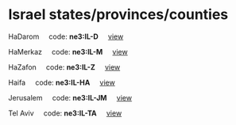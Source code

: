 # Israel states/provinces/counties
HaDarom&nbsp;&nbsp;&nbsp;&nbsp;&nbsp;code: **ne3:IL-D**&nbsp;&nbsp;&nbsp;&nbsp;&nbsp;[view](../../export/geojson/medium/ne3/il/d.geojson)&nbsp;&nbsp;&nbsp;&nbsp;&nbsp;


HaMerkaz&nbsp;&nbsp;&nbsp;&nbsp;&nbsp;code: **ne3:IL-M**&nbsp;&nbsp;&nbsp;&nbsp;&nbsp;[view](../../export/geojson/medium/ne3/il/m.geojson)&nbsp;&nbsp;&nbsp;&nbsp;&nbsp;


HaZafon&nbsp;&nbsp;&nbsp;&nbsp;&nbsp;code: **ne3:IL-Z**&nbsp;&nbsp;&nbsp;&nbsp;&nbsp;[view](../../export/geojson/medium/ne3/il/z.geojson)&nbsp;&nbsp;&nbsp;&nbsp;&nbsp;


Haifa&nbsp;&nbsp;&nbsp;&nbsp;&nbsp;code: **ne3:IL-HA**&nbsp;&nbsp;&nbsp;&nbsp;&nbsp;[view](../../export/geojson/medium/ne3/il/ha.geojson)&nbsp;&nbsp;&nbsp;&nbsp;&nbsp;


Jerusalem&nbsp;&nbsp;&nbsp;&nbsp;&nbsp;code: **ne3:IL-JM**&nbsp;&nbsp;&nbsp;&nbsp;&nbsp;[view](../../export/geojson/medium/ne3/il/jm.geojson)&nbsp;&nbsp;&nbsp;&nbsp;&nbsp;


Tel Aviv&nbsp;&nbsp;&nbsp;&nbsp;&nbsp;code: **ne3:IL-TA**&nbsp;&nbsp;&nbsp;&nbsp;&nbsp;[view](../../export/geojson/medium/ne3/il/ta.geojson)&nbsp;&nbsp;&nbsp;&nbsp;&nbsp;

